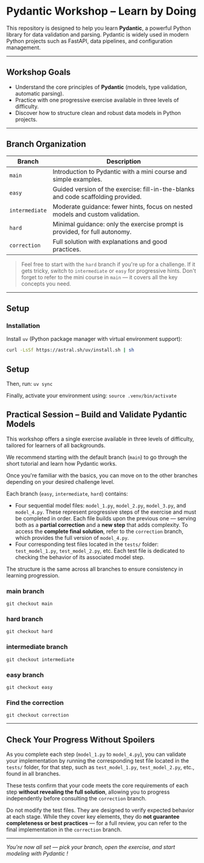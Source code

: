 # Pydantic Workshop – Learn by Doing

This repository is designed to help you learn **Pydantic**, a powerful Python library for data validation and parsing.
Pydantic is widely used in modern Python projects such as FastAPI, data pipelines, and configuration management.

---

## Workshop Goals

- Understand the core principles of **Pydantic** (models, type validation, automatic parsing).
- Practice with one progressive exercise available in three levels of difficulty.
- Discover how to structure clean and robust data models in Python projects.

---

## Branch Organization

| Branch         | Description                                                                 |
|----------------|-----------------------------------------------------------------------------|
| `main`         | Introduction to Pydantic with a mini course and simple examples.           |
| `easy`         | Guided version of the exercise: fill-in-the-blanks and code scaffolding provided. |
| `intermediate` | Moderate guidance: fewer hints, focus on nested models and custom validation. |
| `hard`         | Minimal guidance: only the exercise prompt is provided, for full autonomy. |
| `correction`   | Full solution with explanations and good practices.                         |

> Feel free to start with the `hard` branch if you're up for a challenge.
> If it gets tricky, switch to `intermediate` or `easy` for progressive hints.
> Don't forget to refer to the mini course in `main` — it covers all the key concepts you need.

---

## Setup

### Installation

Install `uv` (Python package manager with virtual environment support):

```bash
curl -LsSf https://astral.sh/uv/install.sh | sh
```

## Setup

Then, run: `uv sync`

Finally, activate your environment using: `source .venv/bin/activate`

## Practical Session – Build and Validate Pydantic Models

This workshop offers a single exercise available in three levels of difficulty, tailored for learners of all backgrounds.

We recommend starting with the default branch (`main`) to go through the short tutorial and learn how Pydantic works.

Once you're familiar with the basics, you can move on to the other branches depending on your desired challenge level.

Each branch (`easy`, `intermediate`, `hard`) contains:

- Four sequential model files: `model_1.py`, `model_2.py`, `model_3.py`, and `model_4.py`.
  These represent progressive steps of the exercise and must be completed in order.
  Each file builds upon the previous one — serving both as a **partial correction** and a **new step** that adds complexity.
  To access the **complete final solution**, refer to the `correction` branch, which provides the full version of `model_4.py`.
- Four corresponding test files located in the `tests/` folder: `test_model_1.py`, `test_model_2.py`, etc.
  Each test file is dedicated to checking the behavior of its associated model step.

The structure is the same across all branches to ensure consistency in learning progression.

### main branch

`git checkout main`

### hard branch

`git checkout hard`

### intermediate branch

`git checkout intermediate`

### easy branch
`git checkout easy`

### Find the correction
`git checkout correction`

---

## Check Your Progress Without Spoilers

As you complete each step (`model_1.py` to `model_4.py`), you can validate your implementation by running the corresponding test file located in the `tests/` folder, for that step, such as `test_model_1.py`, `test_model_2.py`, etc., found in all branches.

These tests confirm that your code meets the core requirements of each step **without revealing the full solution**, allowing you to progress independently before consulting the `correction` branch.

Do not modify the test files.
They are designed to verify expected behavior at each stage. While they cover key elements, they do **not guarantee completeness or best practices** — for a full review, you can refer to the final implementation in the `correction` branch.

---

*You're now all set — pick your branch, open the exercise, and start modeling with Pydantic !*
